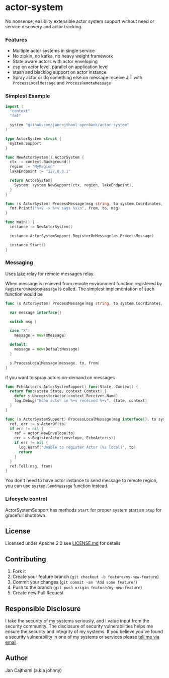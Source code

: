 # actor-system

No nonsense, easiblity extensible actor system support without need or service discovery and actor tracking.

### Features

- Multiple actor systems in single service
- No zipkin, no kafka, no heavy weight framework
- State aware actors with actor enveloping
- csp on actor level, parallel on application level
- stash and blacklog support on actor instance
- Spray actor or do something else on message receive JIT with `ProcessLocalMessage` and `ProcessRemoteMessage`

### Simplest Example

```go
import (
  "context"
  "fmt"

  system "github.com/jancajthaml-openbank/actor-system"
)

type ActorSystem struct {
  system.Support
}

func NewActorSystem() ActorSystem {
  ctx := context.Background()
  region := "MyRegion"
  lakeEndpoint := "127.0.0.1"

  return ActorSystem{
    System: system.NewSupport(ctx, region, lakeEndpoint),
  }
}

func (s ActorSystem) ProcessMessage(msg string, to system.Coordinates, from system.Coordinates) {
  fmt.Printf("%+v -> %+v says %s\n", from, to, msg)
}

func main() {
  instance := NewActorSystem()

  instance.ActorSystemSupport.RegisterOnMessage(as.ProcessMessage)

  instance.Start()
}
```

### Messaging

Uses [lake](https://github.com/jancajthaml-openbank/lake) relay for remote messages relay.

When message is recieved from remote environment function registered by `RegisterOnRemoteMessage` is called.
The simplest implementation of such function would be

```go
func (s ActorSystem) ProcessMessage(msg string, to system.Coordinates, from system.Coordinates) {

  var message interface{}

  switch msg {

  case "X":
    message = new(XMessage)

  default:
    message = new(DefaultMessage)
  }

  s.ProcessLocalMessage(message, to, from)
}
```

if you want to spray actors on-demand on messages

```go
func EchoActor(s ActorSystemSupport) func(State, Context) {
  return func(state State, context Context) {
    defer s.UnregisterActor(context.Receiver.Name)
    log.Debug("Echo actor in %+v received %+v", state, context)
  }
}
```

```go
func (s ActorSystemSupport) ProcessLocalMessage(msg interface{}, to system.Coordinates, from system.Coordinates) {
  ref, err := s.ActorOf(to)
  if err != nil {
    ref = actor.NewEnvelope(to)
    err = s.RegisterActor(envelope, EchoActor(s))
    if err != nil {
      log.Warnf("Unable to register Actor [%s local]", to)
      return
    }
  }
  ref.Tell(msg, from)
}
```

You don't need to have actor instance to send message to remote region, you can use `system.SendMessage` function instead.

### Lifecycle control

ActorSystemSupport has methods `Start` for proper system start an `Stop` for gracefull shutdown.

## License

Licensed under Apache 2.0 see [LICENSE.md](https://github.com/jancajthaml-openbank/lake-client/blob/master/LICENSE.md) for details

## Contributing

1. Fork it
2. Create your feature branch (`git checkout -b feature/my-new-feature`)
3. Commit your changes (`git commit -am 'Add some feature'`)
4. Push to the branch (`git push origin feature/my-new-feature`)
5. Create new Pull Request

## Responsible Disclosure

I take the security of my systems seriously, and I value input from the security community. The disclosure of security vulnerabilities helps me ensure the security and integrity of my systems. If you believe you've found a security vulnerability in one of my systems or services please [tell me via email](mailto:jan.cajthaml@gmail.com).

## Author

Jan Cajthaml (a.k.a johnny)
